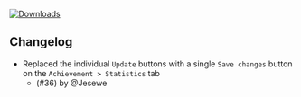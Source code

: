 [![Downloads](https://img.shields.io/github/downloads/probablyraging/steam-game-idler/1.5.28/total?style=for-the-badge&logo=github&color=137eb5)](https://github.com/probablyraging/steam-game-idler/releases/download/1.5.28/Steam.Game.Idler_1.5.28_x64_en-US.msi)

## Changelog
- Replaced the individual `Update` buttons with a single `Save changes` button on the `Achievement > Statistics` tab
  - (#36) by @Jesewe 
